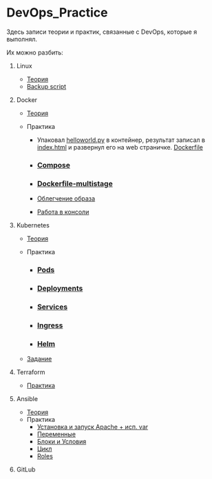 # DevOps_Practice
Здесь записи теории и практик, связанные с DevOps, которые я выполнял.

Их можно разбить:
1. Linux

   - [Теория](https://github.com/VladimirSemchishin/DevOps_Practice/tree/main/Linux) 
   - [Backup script](https://github.com/VladimirSemchishin/DevOps_Practice/tree/main/Linux/scripts_Junior) 

2. Docker

   - [Теория](https://github.com/VladimirSemchishin/DevOps_Practice/tree/main/Docker)

   - Практика

     - Упаковал [helloworld.py](https://github.com/VladimirSemchishin/DevOps_Practice/blob/main/Docker/DokerfilePY/helloworld.py) в контейнер, результат записал в [index.html](https://github.com/VladimirSemchishin/DevOps_Practice/blob/main/Docker/DokerfilePY/index.html) и развернул его на web страничке. [Dockerfile](https://github.com/VladimirSemchishin/DevOps_Practice/blob/main/Docker/DokerfilePY/Dockerfile)

     - ### [Сompose](https://github.com/VladimirSemchishin/DevOps_Practice/blob/main/Docker_start/10-4-live/docker-compose.yml)

     - ### [Dockerfile-multistage](https://github.com/VladimirSemchishin/DevOps_Practice/blob/main/Docker_start/10-5-live/multi-stage-live/hello-docker/Dockerfile)

     - [Облегчение образа](https://github.com/VladimirSemchishin/DevOps_Practice/tree/main/Docker_start/10-5-live/optinization-live)

     - [Работа в консоли](https://github.com/VladimirSemchishin/DevOps_Practice/tree/main/Docker_start/10-6-live)

3. Kubernetes

   - [Теория](https://github.com/VladimirSemchishin/DevOps_Practice/tree/main/k8s/edy-k8s)

   - Практика

     - ### [Pods](https://github.com/VladimirSemchishin/DevOps_Practice/tree/main/k8s/edy-k8s/lesson-8-pods)

     - ### [Deployments](https://github.com/VladimirSemchishin/DevOps_Practice/tree/main/k8s/edy-k8s/lesson-9-Deployments)

     - ### [Services](https://github.com/VladimirSemchishin/DevOps_Practice/tree/main/k8s/edy-k8s/lesson-10-Services)

     - ### [Ingress](https://github.com/VladimirSemchishin/DevOps_Practice/tree/main/k8s/edy-k8s/lesson-11-ingress)

     - ### [Helm](https://github.com/VladimirSemchishin/DevOps_Practice/tree/main/k8s/edy-k8s/lesson-12-helm)

   - [Задание](https://github.com/VladimirSemchishin/DevOps_Practice/tree/main/k8s/Practice_MindBox)

4. Terraform

   - [Практика](https://github.com/VladimirSemchishin/DevOps_Practice/tree/main/Terraform_start/learn-terraform-yandex-cloud-bestpractices)

5. Ansible

   - [Теория](https://github.com/VladimirSemchishin/DevOps_Practice/tree/main/Ansible_start)
   - Практика
     - [Установка и запуск Apache + исп. var](https://github.com/VladimirSemchishin/DevOps_Practice/blob/main/Ansible_start/vm-controller-project/playbook3.yml)
     - [Переменные](https://github.com/VladimirSemchishin/DevOps_Practice/blob/main/Ansible_start/vm-controller-project/playbook4.yml)
     - [Блоки и Условия](https://github.com/VladimirSemchishin/DevOps_Practice/blob/main/Ansible_start/vm-controller-project/playbook6.yml)
     - [Цикл](https://github.com/VladimirSemchishin/DevOps_Practice/blob/main/Ansible_start/vm-controller-project/playbookloop.yml)
     - [Roles](https://github.com/VladimirSemchishin/DevOps_Practice/tree/main/Ansible_start/vm-controller-project/roles/deploy_apache_web)

6. GitLub
